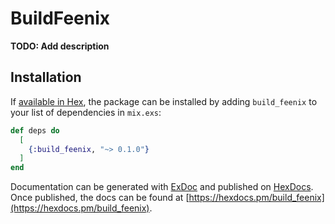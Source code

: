 # BuildFeenix

**TODO: Add description**

## Installation

If [available in Hex](https://hex.pm/docs/publish), the package can be installed
by adding `build_feenix` to your list of dependencies in `mix.exs`:

```elixir
def deps do
  [
    {:build_feenix, "~> 0.1.0"}
  ]
end
```

Documentation can be generated with [ExDoc](https://github.com/elixir-lang/ex_doc)
and published on [HexDocs](https://hexdocs.pm). Once published, the docs can
be found at [https://hexdocs.pm/build_feenix](https://hexdocs.pm/build_feenix).

